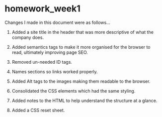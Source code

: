 # homework_week1

Changes I made in this document were as follows...

1. Added a site title in the header that was more descriptive of what the company does. 

2. Added semantics tags to make it more organised for the browser to read, ultimately improving page SEO.

3. Removed un-needed ID tags.

4. Names sections so links worked properly.

5. Added Alt tags to the images making them readable to the browser.

6. Consolidated the CSS elements which had the same styling.

7. Added notes to the HTML to help understand the structure at a glance. 

8. Added a CSS reset sheet. 